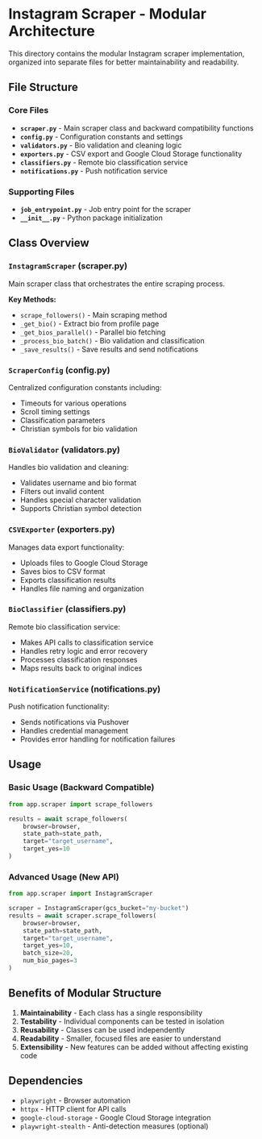 # Instagram Scraper - Modular Architecture

This directory contains the modular Instagram scraper implementation, organized into separate files for better maintainability and readability.

## File Structure

### Core Files
- **`scraper.py`** - Main scraper class and backward compatibility functions
- **`config.py`** - Configuration constants and settings
- **`validators.py`** - Bio validation and cleaning logic
- **`exporters.py`** - CSV export and Google Cloud Storage functionality
- **`classifiers.py`** - Remote bio classification service
- **`notifications.py`** - Push notification service

### Supporting Files
- **`job_entrypoint.py`** - Job entry point for the scraper
- **`__init__.py`** - Python package initialization

## Class Overview

### `InstagramScraper` (scraper.py)
Main scraper class that orchestrates the entire scraping process.

**Key Methods:**
- `scrape_followers()` - Main scraping method
- `_get_bio()` - Extract bio from profile page
- `_get_bios_parallel()` - Parallel bio fetching
- `_process_bio_batch()` - Bio validation and classification
- `_save_results()` - Save results and send notifications

### `ScraperConfig` (config.py)
Centralized configuration constants including:
- Timeouts for various operations
- Scroll timing settings
- Classification parameters
- Christian symbols for bio validation

### `BioValidator` (validators.py)
Handles bio validation and cleaning:
- Validates username and bio format
- Filters out invalid content
- Handles special character validation
- Supports Christian symbol detection

### `CSVExporter` (exporters.py)
Manages data export functionality:
- Uploads files to Google Cloud Storage
- Saves bios to CSV format
- Exports classification results
- Handles file naming and organization

### `BioClassifier` (classifiers.py)
Remote bio classification service:
- Makes API calls to classification service
- Handles retry logic and error recovery
- Processes classification responses
- Maps results back to original indices

### `NotificationService` (notifications.py)
Push notification functionality:
- Sends notifications via Pushover
- Handles credential management
- Provides error handling for notification failures

## Usage

### Basic Usage (Backward Compatible)
```python
from app.scraper import scrape_followers

results = await scrape_followers(
    browser=browser,
    state_path=state_path,
    target="target_username",
    target_yes=10
)
```

### Advanced Usage (New API)
```python
from app.scraper import InstagramScraper

scraper = InstagramScraper(gcs_bucket="my-bucket")
results = await scraper.scrape_followers(
    browser=browser,
    state_path=state_path,
    target="target_username",
    target_yes=10,
    batch_size=20,
    num_bio_pages=3
)
```

## Benefits of Modular Structure

1. **Maintainability** - Each class has a single responsibility
2. **Testability** - Individual components can be tested in isolation
3. **Reusability** - Classes can be used independently
4. **Readability** - Smaller, focused files are easier to understand
5. **Extensibility** - New features can be added without affecting existing code

## Dependencies

- `playwright` - Browser automation
- `httpx` - HTTP client for API calls
- `google-cloud-storage` - Google Cloud Storage integration
- `playwright-stealth` - Anti-detection measures (optional) 